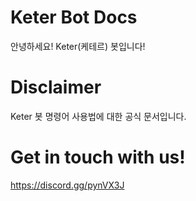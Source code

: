 # Keter Bot Docs

안녕하세요! Keter(케테르) 봇입니다!

# Disclaimer

Keter 봇 명령어 사용법에 대한 공식 문서입니다.

# Get in touch with us!

https://discord.gg/pynVX3J

